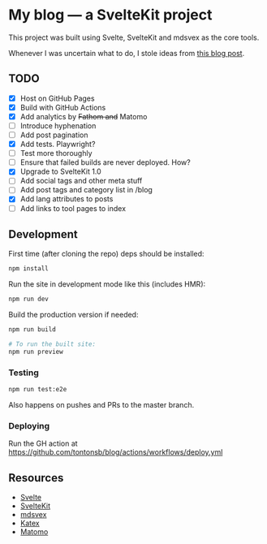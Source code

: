 # My blog — a SvelteKit project

This project was built using Svelte, SvelteKit and mdsvex as the core tools.

Whenever I was uncertain what to do, I stole ideas from 
[this blog post](https://joshcollinsworth.com/blog/build-static-sveltekit-markdown-blog).

## TODO

- [x] Host on GitHub Pages
- [x] Build with GitHub Actions
- [x] Add analytics by ~~Fathom and~~ Matomo
- [ ] Introduce hyphenation
- [ ] Add post pagination
- [x] Add tests. Playwright?
- [ ] Test more thoroughly
- [ ] Ensure that failed builds are never deployed. How?
- [x] Upgrade to SvelteKit 1.0
- [ ] Add social tags and other meta stuff
- [ ] Add post tags and category list in /blog
- [x] Add lang attributes to posts
- [ ] Add links to tool pages to index

## Development

First time (after cloning the repo) deps should be installed:

```sh
npm install
```

Run the site in development mode like this (includes HMR):

```sh
npm run dev
```

Build the production version if needed:

```sh
npm run build

# To run the built site:
npm run preview
```

### Testing

```sh
npm run test:e2e
```

Also happens on pushes and PRs to the master branch.

### Deploying

Run the GH action at https://github.com/tontonsb/blog/actions/workflows/deploy.yml

## Resources

- [Svelte](https://svelte.dev/)
- [SvelteKit](https://kit.svelte.dev/)
- [mdsvex](https://mdsvex.com/)
- [Katex](https://katex.org/)
- [Matomo](https://matomo.org/)
